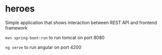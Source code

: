 # heroes
Simple application that shows interaction between REST API and frontend framework

```mvn spring-boot:run``` to run tomcat on port 8080

```ng serve``` to run angular on port 4200
